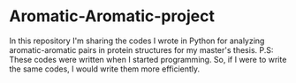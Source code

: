 # Aromatic-Aromatic-project
In this repository I'm sharing the codes I wrote in Python for analyzing aromatic-aromatic pairs in protein structures for my master's thesis.
P.S: These codes were written when I started programming. So, if I were to write the same codes, I would write them more efficiently. 
